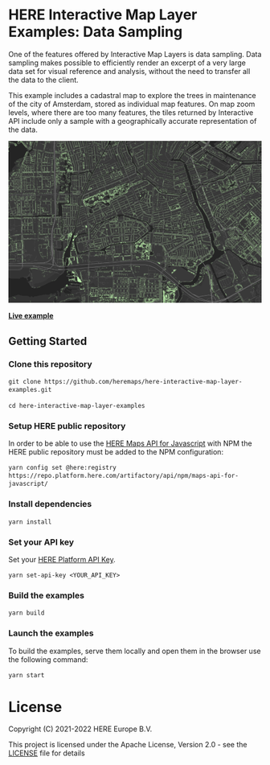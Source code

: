 # HERE Interactive Map Layer Examples: Data Sampling

One of the features offered by Interactive Map Layers is data sampling. Data sampling makes possible to efficiently render an excerpt of a very large data set for visual reference and analysis, without the need to transfer all the data to the client.

This example includes a cadastral map to explore the trees in maintenance of the city of Amsterdam, stored as individual map features. On map zoom levels, where there are too many features, the tiles returned by Interactive API include only a sample with a geographically accurate representation of the data.

![Sampling with Interactive Map Layer](./opengraph.png)

__[Live example](https://heremaps.github.io/here-interactive-map-layer-examples/examples/sampling/index.html)__

## Getting Started

### Clone this repository

    git clone https://github.com/heremaps/here-interactive-map-layer-examples.git

    cd here-interactive-map-layer-examples

### Setup HERE public repository
In order to be able to use the [HERE Maps API for Javascript](https://developer.here.com/develop/javascript-api) with NPM the HERE public repository must be added to the NPM configuration:

    yarn config set @here:registry https://repo.platform.here.com/artifactory/api/npm/maps-api-for-javascript/

### Install dependencies

    yarn install

### Set your API key

Set your [HERE Platform API Key](https://developer.here.com/documentation/identity-access-management/dev_guide/topics/plat-using-apikeys.html).

    yarn set-api-key <YOUR_API_KEY>

### Build the examples

    yarn build

### Launch the examples

To build the examples, serve them locally and open them in the browser use the following command:

    yarn start

# License


Copyright (C) 2021-2022 HERE Europe B.V.

This project is licensed under the Apache License, Version 2.0 - see the [LICENSE](LICENSE) file for details